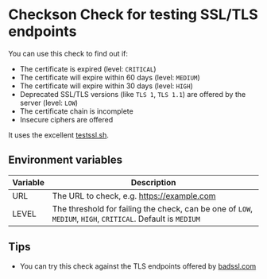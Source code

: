 # Checkson Check for testing SSL/TLS endpoints

You can use this check to find out if:

* The certificate is expired (level: `CRITICAL`)
* The certificate will expire within 60 days (level: `MEDIUM`)
* The certificate will expire within 30 days (level: `HIGH`)
* Deprecated SSL/TLS versions (like `TLS 1`, `TLS 1.1`) are offered by the server (level: `LOW`)
* The certificate chain is incomplete
* Insecure ciphers are offered

It uses the excellent [testssl.sh](https://testssl.sh/).

## Environment variables

| Variable | Description |
|----------|-------------|
| URL      | The URL to check, e.g. https://example.com |
| LEVEL    | The threshold for failing the check, can be one of `LOW`, `MEDIUM`, `HIGH`, `CRITICAL`. Default is `MEDIUM` |

## Tips

* You can try this check against the TLS endpoints offered by [badssl.com](https://badssl.com)
